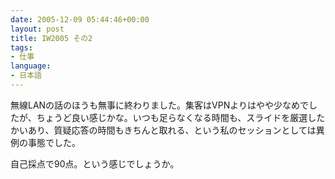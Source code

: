 ```yaml
---
date: 2005-12-09 05:44:46+00:00
layout: post
title: IW2005 その2
tags:
- 仕事
language:
- 日本語
---
```


無線LANの話のほうも無事に終わりました。集客はVPNよりはやや少なめでしたが、ちょうど良い感じかな。いつも足らなくなる時間も、スライドを厳選したかいあり、質疑応答の時間もきちんと取れる、という私のセッションとしては異例の事態でした。

自己採点で90点。という感じでしょうか。
